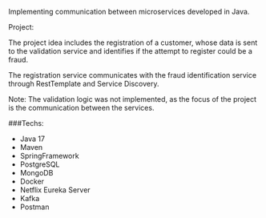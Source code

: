 Implementing communication between microservices developed in Java.

Project:

The project idea includes the registration of a customer, whose data is sent to the validation service and identifies if the attempt to register could be a fraud.

The registration service communicates with the fraud identification service through RestTemplate and Service Discovery.

Note: The validation logic was not implemented, as the focus of the project is the communication between the services.

###Techs:
 - Java 17
 - Maven
 - SpringFramework
 - PostgreSQL
 - MongoDB
 - Docker
 - Netflix Eureka Server
 - Kafka
 - Postman
